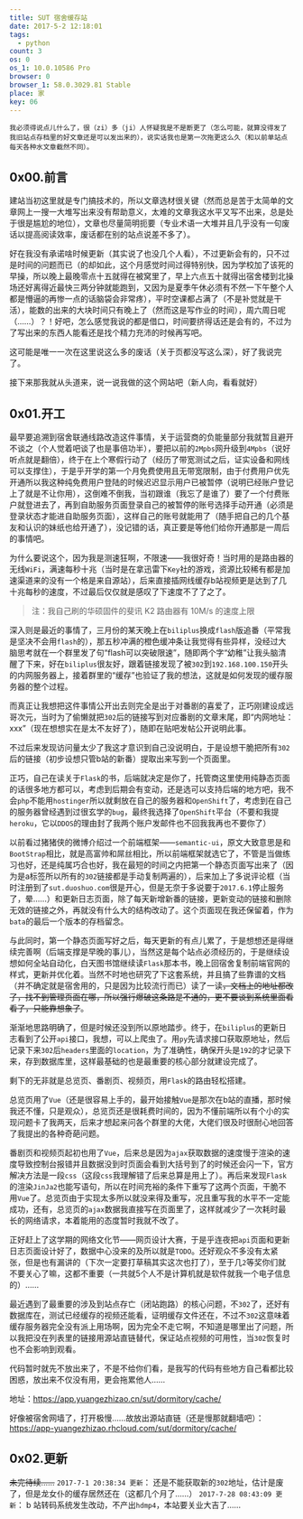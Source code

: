 ```yaml
---
title: SUT 宿舍缓存站
date: 2017-5-2 12:18:01
tags:
  - python
count: 3
os: 0
os_1: 10.0.10586 Pro
browser: 0
browser_1: 58.0.3029.81 Stable
place: 家
key: 06
---
```

    我必须得说点儿什么了，很（zi）多（ji）人怀疑我是不是断更了（怎么可能，就算没得发了我旧站点存档里的好文章还是可以发出来的），说实话我也是第一次拖更这么久（和以前单站点每天各种水文章截然不同）。
<!-- more -->
## 0x00.前言
建站当初这里就是专门搞技术的，所以文章选材很关键（然而总是苦于太简单的文章网上一搜一大堆写出来没有帮助意义，太难的文章我这水平又写不出来，总是处于很是尴尬的地位），文章也尽量简明扼要（专业术语一大堆并且几乎没有一句废话以提高阅读效率，废话都在别的站点说差不多了）。

好在我没有承诺啥时候更新（其实说了也没几个人看），不过更新会有的，只不过是时间的问题而已（的却如此，这个月感觉时间过得特别快，因为学校加了该死的早操，所以晚上最晚零点十五就得在被窝里了，早上六点五十就得出宿舍楼到北操场还好离得近最快三两分钟就能跑到，又因为是夏季午休必须有不然一下午整个人都是懵逼的再惨一点的话脑袋会非常疼），平时空课都占满了（不是补觉就是干活），能数的出来的大块时间只有晚上了（然而这是写作业的时间），周六周日呢（……）？！好吧，怎么感觉我说的都是借口，时间要挤得话还是会有的，不过为了写出来的东西人能看还是找个精力充沛的时候再写吧。

这可能是唯一一次在这里说这么多的废话（关于页都没写这么深），好了我说完了。

接下来那我就从头道来，说一说我做的这个网站吧（新人向，看看就好）

## 0x01.开工
最早要追溯到宿舍联通线路改造这件事情，关于运营商的负能量部分我就暂且避开不谈之（个人觉着吧谈了也是事倍功半），要把以前的`2Mpbs`网升级到`4Mpbs`（说好听点就是翻倍），终于在上个寒假行动了（经历了带宽测试之后，证实设备和网线可以支撑住），于是乎开学的第一个月免费使用且无带宽限制，由于付费用户优先开通所以我这种纯免费用户登陆的时候迟迟显示用户已被暂停（说明已经账户登记上了就是不让你用），这倒难不倒我，当初跟谁（我忘了是谁了）要了一个付费账户就登进去了，再到自助服务页面登录自己的被暂停的账号选择手动开通（必须是登录状态才能进自助服务页面），这样自己的账号就能用了（随手把自己的几个基友和认识的妹纸也给开通了），没记错的话，真正要是等他们给你开通那是一周后的事情吧。

为什么要说这个，因为我是测速狂啊，不限速——我很好奇！当时用的是路由器的无线`WiFi`，满速每秒十兆（当时是在拿迅雷下`Key`社的游戏，资源比较稀有都是加速渠道来的没有一个格是来自源站），后来直接插网线缓存b站视频更是达到了几十兆每秒的速度，不过最后仅仅就是感叹了下速度不了了之了。
> 注：我自己刷的华硕固件的斐讯 K2 路由器有 10M/s 的速度上限

深入则是最近的事情了，三月份的某天晚上在`biliplus`换成`flash`版追番（平常我是坚决不会用`flash`的），那五秒冲满的橙色缓冲条让我觉得有些异样，没经过大脑思考就在一个群里发了句“flash可以突破限速”，随即两个字“幼稚”让我头脑清醒了下来，好在`biliplus`很友好，跟着链接发现了被`302`到`192.168.100.150`开头的内网服务器上，接着群里的“缓存”也验证了我的想法，这就是如何发现的缓存服务器的整个过程。

而真正让我想把这件事情公开出去则完全是出于对番剧的喜爱了，正巧刚建设成远哥次元，当时为了偷懒就把`302`后的链接写到对应番剧的文章末尾，即“内网地址：xxx”（现在想想实在是太不友好了），随即在贴吧发帖公开说明此事。

不过后来发现访问量太少了我这才意识到自己没说明白，于是设想干脆把所有`302`后的链接（初步设想只管b站的新番）提取出来写到一个页面里。

正巧，自己在读关于`Flask`的书，后端就决定是你了，托管商这里使用纯静态页面的话很多地方都可以，考虑到后期会有变动，还是选可以支持后端的地方吧，我不会`php`不能用`hostinger`所以就剩放在自己的服务器和`OpenShift`了，考虑到在自己的服务器曾经遇到过很玄学的`bug`，最终我选择了`OpenShift`平台（不要和我提`heroku`，它以`DDOS`的理由封了我两个账户发邮件也不回我我再也不要你了）

以前看过猪猪侠的微博介绍过一个前端框架——`semantic-ui`，原文大致意思是和`BootStrap`相比，就是高富帅和屌丝相比，所以前端框架就选它了，不管是当做练习也好，还是纯属巧合也好，我在最短的时间之内把第一个静态页面写出来了（因为是a标签所以所有的`302`链接都是手动复制两遍的），后来加上了多说评论框（当时注册到了`sut.duoshuo.com`很是开心，但是无奈于多说要于`2017.6.1`停止服务了，晕……）和更新日志页面，除了每天新增新番的链接，更新变动的链接和删除无效的链接之外，再就没有什么大的结构改动了。这个页面现在我还保留着，作为`bata`的最后一个版本的存档留念。

与此同时，第一个静态页面写好之后，每天更新的有点儿累了，于是想想还是得继续完善啊（后端支撑是早晚的事儿），当然这是每个站点必须经历的，于是继续设想如何全站自动化，白天图书馆继续读`Flask`那本书，晚上回宿舍复制前端官网的样式，更新并优化着。当然不时地也研究了下这套系统，并且搞了些靠谱的文档（并不确定就是宿舍用的，只是因为比较流行而已）读了一读~~，文档上的地址都改了，找不到管理页面在哪，所以强行爆破这条路是不通的，更不要谈到系统里面看看了，只能靠想象了~~。

渐渐地思路明确了，但是时候还没到所以原地踏步。终于，在`biliplus`的更新日志看到了公开`api`接口，我想，可以上爬虫了。用`py`先请求接口获取原地址，然后记录下来`302`后`headers`里面的`location`，为了准确性，确保开头是`192`的才记录下来，存到数据库里，这样最基础的也是最重要的核心部分就建设完成了。

剩下的无非就是总览页、番剧页、视频页，用`Flask`的路由轻松搭建。

总览页用了`Vue`（还是很容易上手的，最开始接触`Vue`是那次在b站的直播，那时候我还不懂，只是观众），总览页还是很耗费时间的，因为不懂前端所以有个小的实现问题卡了我两天，后来才想起来问各个群里的大佬，大佬们很及时很耐心地回答了我提出的各种奇葩问题。

番剧页和视频页起初也用了`Vue`，后来总是因为`ajax`获取数据的速度慢于渲染的速度导致控制台报错并且数据没到时页面会看到大括号到了的时候还会闪一下，官方解决方法是一段`css`（这段`css`我理解错了后来总算是用上了）。再后来发现`Flask`的渲染`JinJa2`也能写语句，所以在时间充裕的条件下重写了这两个页面，干脆不用`Vue`了。总览页由于实现太多所以就没来得及重写，况且重写我的水平不一定能成功，还有，总览页的`ajax`数据我直接写在页面里了，这样就减少了一次耗时最长的网络请求，本着能用的态度暂时我就不改了。

正好赶上了这学期的网络文化节——网页设计大赛，于是乎连夜把`api`页面和更新日志页面设计好了，数据中心没来的及所以就是`TODO`。还好观众不多没有太紧张，但是也有漏讲的（下次一定要打草稿其实这次也打了），至于几`2`等奖你们就不要关心了嘛，这都不重要（一共就5个人不是计算机就是软件就我一个电子信息的）……

最近遇到了最重要的涉及到站点存亡（闭站跑路）的核心问题，不`302`了，还好有数据库在，测试已经缓存的视频还能看，证明缓存文件还在，不过不`302`这意味着缓存服务器完全没有派上用场啊，因为完全不走它啊，不知道是哪里出了问题，所以我把没在列表里的链接用源站直链替代，保证站点视频的可用性，当`302`恢复时也不会影响到观看。

代码暂时就先不放出来了，不是不给你们看，是我写的代码有些地方自己看都比较困惑，放出来不仅没有用，更会拖累他人……

地址：https://app.yuangezhizao.cn/sut/dormitory/cache/

好像被宿舍网墙了，打开极慢……故放出源站直链（还是慢那就翻墙吧）：https://app-yuangezhizao.rhcloud.com/sut/dormitory/cache/

## 0x02.更新
~~未完待续……~~
`2017-7-1 20:38:34 更新`：
还是不能获取新的`302`地址，估计是废了，但是龙女仆的缓存居然还在（这都几个月了……）
`2017-7-28 08:43:09 更新`：
b 站转码系统发生改动，不产出`hdmp4`，本站要关业大吉了……
